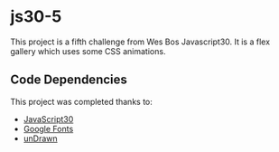 # js30-5

This project is a fifth challenge from Wes Bos Javascript30. It is a flex gallery which uses some CSS animations.

## Code Dependencies

This project was completed thanks to:
- [JavaScript30][1]
- [Google Fonts][2]
- [unDrawn][3]

[1]: https://javascript30.com/
[2]: https://fonts.google.com/
[3]: https://undraw.co/
